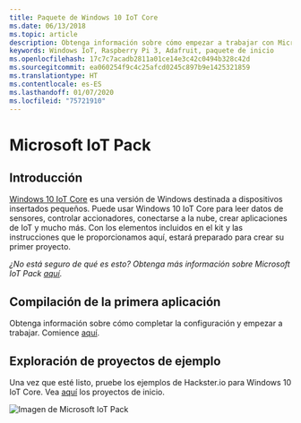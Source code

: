 ```yaml
---
title: Paquete de Windows 10 IoT Core
ms.date: 06/13/2018
ms.topic: article
description: Obtenga información sobre cómo empezar a trabajar con Microsoft IoT Pack.
keywords: Windows IoT, Raspberry Pi 3, Adafruit, paquete de inicio
ms.openlocfilehash: 17c7c7acadb2811a01ce14e3c42c0494b328c42d
ms.sourcegitcommit: ea060254f9c4c25afcd0245c897b9e1425321859
ms.translationtype: HT
ms.contentlocale: es-ES
ms.lasthandoff: 01/07/2020
ms.locfileid: "75721910"
---
```

# <a name="microsoft-iot-pack"></a>Microsoft IoT Pack

## <a name="overview"></a>Introducción
[Windows 10 IoT Core](../windows-iot-core.md) es una versión de Windows destinada a dispositivos insertados pequeños. Puede usar Windows 10 IoT Core para leer datos de sensores, controlar accionadores, conectarse a la nube, crear aplicaciones de IoT y mucho más. Con los elementos incluidos en el kit y las instrucciones que le proporcionamos aquí, estará preparado para crear su primer proyecto.

_¿No está seguro de qué es esto? Obtenga más información sobre Microsoft IoT Pack [aquí](https://www.adafruit.com/windows10iotpi2)._

## <a name="build-your-first-app"></a>Compilación de la primera aplicación

Obtenga información sobre cómo completar la configuración y empezar a trabajar. Comience [aquí](https://docs.microsoft.com/windows/iot-core/tutorials/quickstarter/devicesetup#using-the-iot-dashboard-raspberry-pi-minnowboard-nxp).

## <a name="explore-sample-projects"></a>Exploración de proyectos de ejemplo

Una vez que esté listo, pruebe los ejemplos de Hackster.io para Windows 10 IoT Core. Vea [aquí](https://github.com/ms-iot/adafruitsample/blob/master/README.md) los proyectos de inicio.

![Imagen de Microsoft IoT Pack](../media/adafruitkit/pack.jpg)
